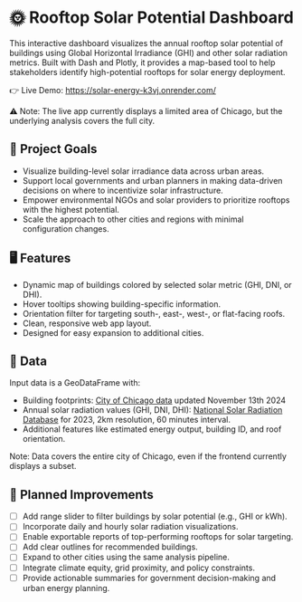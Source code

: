 # 🌞 Rooftop Solar Potential Dashboard

This interactive dashboard visualizes the annual rooftop solar potential of buildings using Global Horizontal Irradiance (GHI) and other solar radiation metrics. Built with Dash and Plotly, it provides a map-based tool to help stakeholders identify high-potential rooftops for solar energy deployment.

👉 Live Demo: https://solar-energy-k3vj.onrender.com/

⚠️ Note: The live app currently displays a limited area of Chicago, but the underlying analysis covers the full city.

## 📌 Project Goals

* Visualize building-level solar irradiance data across urban areas.
* Support local governments and urban planners in making data-driven decisions on where to incentivize solar infrastructure.
* Empower environmental NGOs and solar providers to prioritize rooftops with the highest potential.
* Scale the approach to other cities and regions with minimal configuration changes.

## 🖥️ Features

* Dynamic map of buildings colored by selected solar metric (GHI, DNI, or DHI).
* Hover tooltips showing building-specific information.
* Orientation filter for targeting south-, east-, west-, or flat-facing roofs.
* Clean, responsive web app layout.
* Designed for easy expansion to additional cities.

## 📂 Data

Input data is a GeoDataFrame with:

* Building footprints: [City of Chicago data](https://data.cityofchicago.org)
updated November 13th 2024 
* Annual solar radiation values (GHI, DNI, DHI): [National Solar Radiation Database](https://nsrdb.nrel.gov/data-viewer) for 2023, 2km resolution, 60 minutes interval.
* Additional features like estimated energy output, building ID, and roof orientation.

Note: Data covers the entire city of Chicago, even if the frontend currently displays a subset.

## 🔧 Planned Improvements

- [ ] Add range slider to filter buildings by solar potential (e.g., GHI or kWh).
- [ ] Incorporate daily and hourly solar radiation visualizations.
- [ ] Enable exportable reports of top-performing rooftops for solar targeting.
- [ ] Add clear outlines for recommended buildings.
- [ ] Expand to other cities using the same analysis pipeline.
- [ ] Integrate climate equity, grid proximity, and policy constraints.
- [ ] Provide actionable summaries for government decision-making and urban energy planning.
